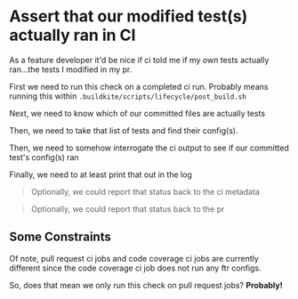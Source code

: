 # Assert that our modified test(s) actually ran in CI

As a feature developer it'd be nice if ci told me if 
my own tests actually ran...the tests I modified in my pr.

First we need to run this check on a completed ci run.
Probably means running this within `.buildkite/scripts/lifecycle/post_build.sh`

Next, we need to know which of our committed files are actually tests

Then, we need to take that list of tests and find their config(s).

Then, we need to somehow interrogate the ci output to see if our committed test's config(s) ran

Finally, we need to at least print that out in the log

> Optionally, we could report that status back to the ci metadata

> Optionally, we could report that status back to the pr


## Some Constraints

Of note, pull request ci jobs and code coverage ci jobs 
are currently different since the code coverage ci job
does not run any ftr configs.

So, does that mean we only run this check on pull request jobs?  **Probably!**
